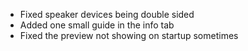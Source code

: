 * Fixed speaker devices being double sided
* Added one small guide in the info tab
* Fixed the preview not showing on startup sometimes